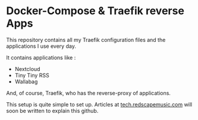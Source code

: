 # Docker-Compose & Traefik reverse Apps

This repository contains all my Traefik configuration files and the applications I use every day.

It contains applications like :
- Nextcloud
- Tiny Tiny RSS
- Wallabag

And, of course, Traefik, who has the reverse-proxy of applications.

This setup is quite simple to set up. 
Articles at [tech.redscapemusic.com](tech.redscapemusic.com) will soon be written to explain this github.

